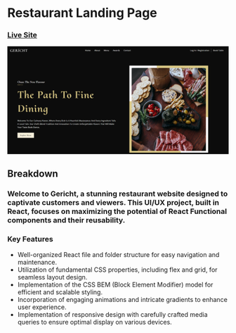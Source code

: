 # Restaurant Landing Page
### [Live Site](https://liamt-ui-ux-restaurant.vercel.app)

![Restaurant Landing Page](preview.png)

## Breakdown
### Welcome to Gericht, a stunning restaurant website designed to captivate customers and viewers. This UI/UX project, built in React, focuses on maximizing the potential of React Functional components and their reusability.

### Key Features
- Well-organized React file and folder structure for easy navigation and maintenance.
- Utilization of fundamental CSS properties, including flex and grid, for seamless layout design.
- Implementation of the CSS BEM (Block Element Modifier) model for efficient and scalable styling.
- Incorporation of engaging animations and intricate gradients to enhance user experience.
- Implementation of responsive design with carefully crafted media queries to ensure optimal display on various devices.


